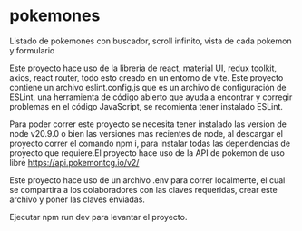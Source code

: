 # pokemones
Listado de pokemones con buscador, scroll infinito, vista de cada pokemon y formulario 


Este proyecto hace uso de la libreria de react, material UI, redux toolkit, axios, react router, todo esto creado en un entorno de vite.
Este proyecto contiene un archivo eslint.config.js que es  un archivo de configuración de ESLint, una herramienta de código abierto que ayuda a encontrar y corregir problemas en el código JavaScript, se recomienta tener instalado ESLint.

Para poder correr este proyecto se necesita tener instalado las version de node v20.9.0 o bien  las versiones mas recientes de node, al descargar el proyecto correr el comando npm i, para instalar todas las dependencias de proyecto que requiere.El proyecto hace uso de la API de pokemon de uso libre https://api.pokemontcg.io/v2/

Este proyecto hace uso de un archivo .env para correr localmente, el cual se compartira a los colaboradores con las claves requeridas, crear este archivo y poner las claves enviadas.

Ejecutar npm run dev para levantar el proyecto.


